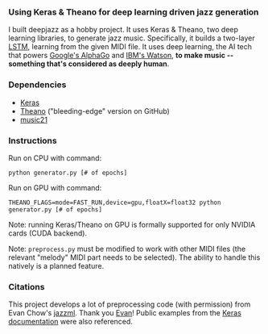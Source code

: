 ### Using Keras & Theano for deep learning driven jazz generation

I built deepjazz as a hobby project. It uses Keras & Theano, two deep learning libraries, to generate jazz music. Specifically, it builds a two-layer [LSTM](http://deeplearning.net/tutorial/lstm.html), learning from the given MIDI file. It uses deep learning, the AI tech that powers [Google's AlphaGo](https://deepmind.com/alpha-go.html) and [IBM's Watson](https://www.ibm.com/smarterplanet/us/en/ibmwatson/what-is-watson.html), **to make music -- something that's considered as deeply human**.

### Dependencies

* [Keras](http://keras.io/#installation)
* [Theano](http://deeplearning.net/software/theano/install.html#bleeding-edge-install-instructions) ("bleeding-edge" version on GitHub)
* [music21](http://web.mit.edu/music21/doc/installing/index.html)

### Instructions

Run on CPU with command:  
```
python generator.py [# of epochs]
```

Run on GPU with command:  
```
THEANO_FLAGS=mode=FAST_RUN,device=gpu,floatX=float32 python generator.py [# of epochs]
```

Note: running Keras/Theano on GPU is formally supported for only NVIDIA cards (CUDA backend).

Note: `preprocess.py` must be modified to work with other MIDI files (the relevant "melody" MIDI part needs to be selected). The ability to handle this natively is a planned feature.

### Citations

This project develops a lot of preprocessing code (with permission) from Evan Chow's [jazzml](https://github.com/evancchow/jazzml). Thank you [Evan](https://www.linkedin.com/in/evancchow)! Public examples from the [Keras documentation](https://github.com/fchollet/keras) were also referenced.
